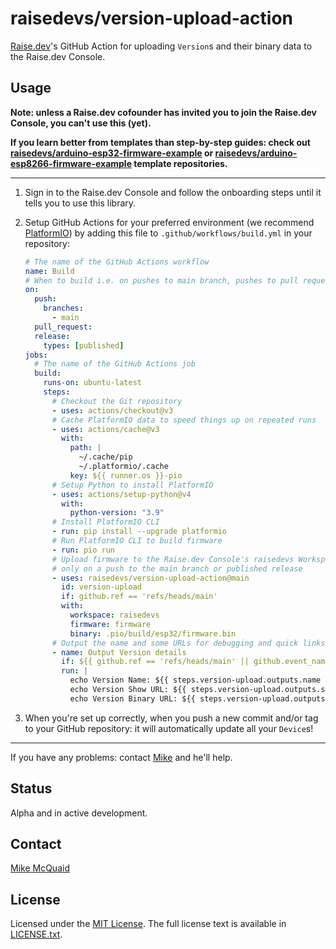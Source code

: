 # raisedevs/version-upload-action

[Raise.dev](https://raise.dev)'s GitHub Action for uploading `Version`s and their binary data to the Raise.dev Console.

## Usage

**Note: unless a Raise.dev cofounder has invited you to join the Raise.dev Console, you can't use this (yet).**

**If you learn better from templates than step-by-step guides: check out [raisedevs/arduino-esp32-firmware-example](https://github.com/raisedevs/arduino-esp32-firmware-example) or [raisedevs/arduino-esp8266-firmware-example](https://github.com/raisedevs/arduino-esp32-firmware-example) template repositories.**

---

1. Sign in to the Raise.dev Console and follow the onboarding steps until it tells you to use this library.

1. Setup GitHub Actions for your preferred environment (we recommend [PlatformIO](https://platformio.org)) by adding this file to `.github/workflows/build.yml` in your repository:

   ```yaml
   # The name of the GitHub Actions workflow
   name: Build
   # When to build i.e. on pushes to main branch, pushes to pull requests, a published release
   on:
     push:
       branches:
         - main
     pull_request:
     release:
       types: [published]
   jobs:
     # The name of the GitHub Actions job
     build:
       runs-on: ubuntu-latest
       steps:
         # Checkout the Git repository
         - uses: actions/checkout@v3
         # Cache PlatformIO data to speed things up on repeated runs
         - uses: actions/cache@v3
           with:
             path: |
               ~/.cache/pip
               ~/.platformio/.cache
             key: ${{ runner.os }}-pio
         # Setup Python to install PlatformIO
         - uses: actions/setup-python@v4
           with:
             python-version: "3.9"
         # Install PlatformIO CLI
         - run: pip install --upgrade platformio
         # Run PlatformIO CLI to build firmware
         - run: pio run
         # Upload firmware to the Raise.dev Console's raisedevs Workspace and firmware Firmware
         # only on a push to the main branch or published release
         - uses: raisedevs/version-upload-action@main
           id: version-upload
           if: github.ref == 'refs/heads/main'
           with:
             workspace: raisedevs
             firmware: firmware
             binary: .pio/build/esp32/firmware.bin
         # Output the name and some URLs for debugging and quick links
         - name: Output Version details
           if: ${{ github.ref == 'refs/heads/main' || github.event_name == 'release' && github.event.action == 'published' }}
           run: |
             echo Version Name: ${{ steps.version-upload.outputs.name }}
             echo Version Show URL: ${{ steps.version-upload.outputs.show-url }}
             echo Version Binary URL: ${{ steps.version-upload.outputs.binary-url }}
   ```

1. When you're set up correctly, when you push a new commit and/or tag to your GitHub repository: it will automatically update all your `Device`s!

---

If you have any problems: contact [Mike](mailto:mike@raise.dev) and he'll help.

## Status

Alpha and in active development.

## Contact

[Mike McQuaid](mailto:mike@raise.dev)

## License

Licensed under the [MIT License](https://en.wikipedia.org/wiki/MIT_License).
The full license text is available in [LICENSE.txt](https://github.com/raisedevs/version-upload-action/blob/master/LICENSE.txt).
